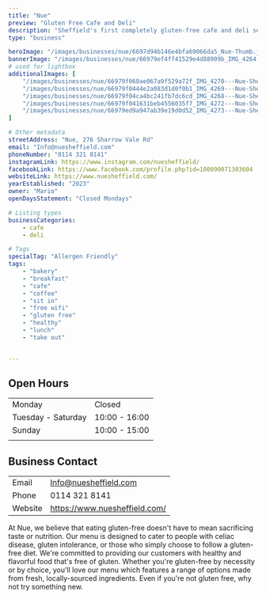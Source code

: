 ```yaml
---
title: "Nue"
preview: "Gluten Free Cafe and Deli"
description: "Sheffield's first completely gluten-free cafe and deli selling a range of handmade baked goods along with sweet and savoury small bites. Perfect for a midday mediterranean bite to eat or coffee catch-up. "
type: "business"

heroImage: "/images/businesses/nue/6697d94b146e4bfa69066da5_Nue-Thumb.jpg"
bannerImage: "/images/businesses/nue/66979ef4ff41529e4d88909b_IMG_4264---Nue-Sheffield.jpeg"
# used for lightbox
additionalImages: [
    "/images/businesses/nue/66979f060ae067a9f529a72f_IMG_4270---Nue-Sheffield.jpeg",
    "/images/businesses/nue/66979f0444e2a083d1d0f0b1_IMG_4269---Nue-Sheffield.jpeg",
    "/images/businesses/nue/66979f04ca4bc241fb7dc6cd_IMG_4268---Nue-Sheffield.jpeg",
    "/images/businesses/nue/66979f041631beb4556035f7_IMG_4272---Nue-Sheffield.jpeg",
    "/images/businesses/nue/66979ed9a947ab39e19d0d52_IMG_4273---Nue-Sheffield.jpeg"
]

# Other metadata
streetAddress: "Nue, 276 Sharrow Vale Rd"
email: "Info@nuesheffield.com"
phoneNumber: "0114 321 8141"
instagramLink: https://www.instagram.com/nuesheffield/
facebookLink: https://www.facebook.com/profile.php?id=100090071303604
websiteLink: https://www.nuesheffield.com/
yearEstablished: "2023"
owner: "Mario"
openDaysStatement: "Closed Mondays"

# Listing types
businessCategories:
    - cafe
    - deli

# Tags
specialTag: "Allergen Friendly"
tags:
    - "bakery"
    - "breakfast"
    - "cafe"
    - "coffee"
    - "sit in"
    - "free wifi"
    - "gluten free"
    - "healthy"
    - "lunch"
    - "take out"


---
```


## Open Hours

|                    |               |
| ------------------ | ------------- |
| Monday             | Closed        |
| Tuesday - Saturday | 10:00 - 16:00 |
| Sunday             | 10:00 - 15:00 |
|                    |               |

## Business Contact

|         |                               |
| ------- | ----------------------------- |
| Email   | Info@nuesheffield.com         |
| Phone   | 0114 321 8141                 |
| Website | https://www.nuesheffield.com/ |

At Nue, we believe that eating gluten-free doesn't have to mean sacrificing taste or nutrition.
Our menu is designed to cater to people with celiac disease, gluten intolerance, or those who simply choose to follow a gluten-free diet.
We're committed to providing our customers with healthy and flavorful food that's free of gluten.
Whether you're gluten-free by necessity or by choice, you'll love our menu which features a range of options made from fresh, locally-sourced ingredients.
Even if you're not gluten free, why not try something new.


